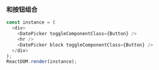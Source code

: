 ### 和按钮组合

<!--start-code-->

```js
const instance = (
  <div>
    <DatePicker toggleComponentClass={Button} />
    <hr />
    <DatePicker block toggleComponentClass={Button} />
  </div>
);
ReactDOM.render(instance);
```

<!--end-code-->

